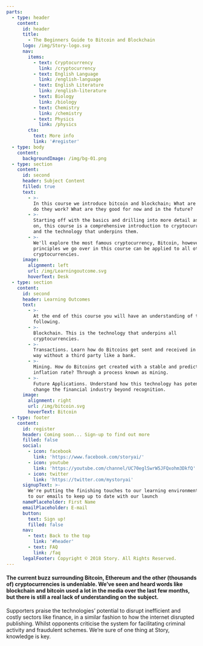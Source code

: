 ```yaml
---
parts:
  - type: header
    content:
      id: header
      title:
        - The Beginners Guide to Bitcoin and Blockchain
      logo: /img/Story-logo.svg
      nav:
        items:
          - text: Cryptocurrency
            link: /cryptocurrency
          - text: English Language
            link: /english-language
          - text: English Literature
            link: /english-literature
          - text: Biology
            link: /biology
          - text: Chemistry
            link: /chemistry
          - text: Physics
            link: /physics
        cta:
          text: More info
          link: '#register'
  - type: body
    content:
      backgroundImage: /img/bg-01.png
  - type: section
    content:
      id: second
      header: Subject Content
      filled: true
      text:
        - >-
          In this course we introduce bitcoin and blockchain; What are they? How
          do they work? What are they good for now and in the future?
        - >-
          Starting off with the basics and drilling into more detail as we go
          on, this course is a comprehensive introduction to cryptocurrencies
          and the technology that underpins them.
        - >-
          We'll explore the most famous cryptocurrency, Bitcoin, however the
          principles we go over in this course can be applied to all other
          cryptocurrencies.
      image:
        alignment: left
        url: /img/Learningoutcome.svg
        hoverText: Desk
  - type: section
    content:
      id: second
      header: Learning Outcomes
      text:
        - >-
          At the end of this course you will have an understanding of the
          following.
        - >-
          Blockchain. This is the technology that underpins all
          cryptocurrencies.
        - >-
          Transactions. Learn how do Bitcoins get sent and received in a secure
          way without a third party like a bank.
        - >-
          Mining. How do Bitcoins get created with a stable and predictable
          inflation rate? Through a process known as mining.
        - >-
          Future Applications. Understand how this technology has potential to
          change the financial industry beyond recognition.
      image:
        alignment: right
        url: /img/bitcoin.svg
        hoverText: Bitcoin
  - type: footer
    content:
      id: register
      header: Coming soon... Sign-up to find out more
      filled: false
      social:
        - icon: facebook
          link: 'https://www.facebook.com/storyai/'
        - icon: youtube
          link: 'https://youtube.com/channel/UC70eglSwrW5JFQxohm3DkfQ'
        - icon: twitter
          link: 'https://twitter.com/mystoryai'
      signupText: >-
        We're putting the finishing touches to our learning environment. Sign up
        to our emails to keep up to date with our launch
      namePlaceholder: First Name
      emailPlaceholder: E-mail
      button:
        text: Sign up!
        filled: false
      nav:
        - text: Back to the top
          link: '#header'
        - text: FAQ
          link: /faq
      legalFooter: Copyright © 2018 Story. All Rights Reserved.
---
```


#### The current buzz surrounding Bitcoin, Ethereum and the other (thousands of) cryptocurrencies is undeniable. We’ve seen and heard words like blockchain and bitcoin used a lot in the media over the last few months, but there is still a real lack of understanding on the subject.

Supporters praise the technologies’ potential to disrupt inefficient and costly sectors like finance, in a similar fashion to how the internet disrupted publishing. Whilst opponents criticise the system for facilitating criminal activity and fraudulent schemes. We’re sure of one thing at Story, knowledge is key.